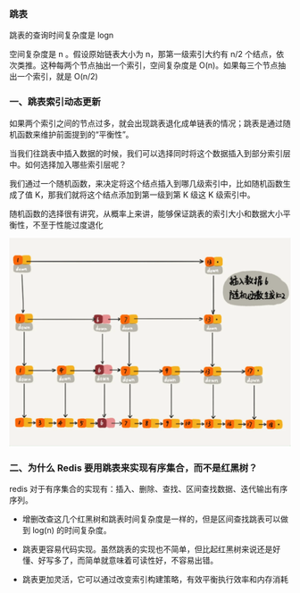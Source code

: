 ### 跳表

跳表的查询时间复杂度是 logn

空间复杂度是 n 。假设原始链表大小为 n，那第一级索引大约有 n/2 个结点，依次类推。这种每两个节点抽出一个索引，空间复杂度是 O(n)。如果每三个节点抽出一个索引，就是 O(n/2)

### 一、跳表索引动态更新

如果两个索引之间的节点过多，就会出现跳表退化成单链表的情况；跳表是通过随机函数来维护前面提到的“平衡性”。

当我们往跳表中插入数据的时候，我们可以选择同时将这个数据插入到部分索引层中。如何选择加入哪些索引层呢？

我们通过一个随机函数，来决定将这个结点插入到哪几级索引中，比如随机函数生成了值 K，那我们就将这个结点添加到第一级到第 K 级这 K 级索引中。

随机函数的选择很有讲究，从概率上来讲，能够保证跳表的索引大小和数据大小平衡性，不至于性能过度退化

![](./image/跳表动态更新.png)

### 二、为什么 Redis 要用跳表来实现有序集合，而不是红黑树？

redis 对于有序集合的实现有：插入、删除、查找、区间查找数据、迭代输出有序序列。

- 增删改查这几个红黑树和跳表时间复杂度是一样的，但是区间查找跳表可以做到 log(n) 的时间复杂度。

- 跳表更容易代码实现。虽然跳表的实现也不简单，但比起红黑树来说还是好懂、好写多了，而简单就意味着可读性好，不容易出错。

- 跳表更加灵活，它可以通过改变索引构建策略，有效平衡执行效率和内存消耗



